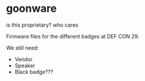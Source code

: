 # goonware
is this proprietary? who cares

Firmware files for the different badges at DEF CON 29.

We still need:
- Vendor
- Speaker
- Black badge???

